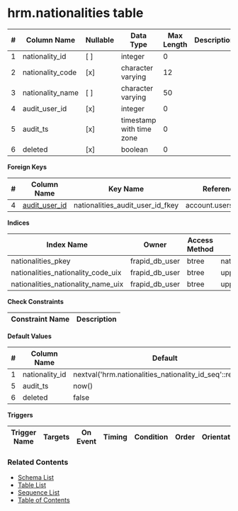 # hrm.nationalities table



| # | Column Name | Nullable | Data Type | Max Length | Description |
| --- | --- | --- | --- | --- | --- |
| 1 | nationality_id | [ ] | integer | 0 |  |
| 2 | nationality_code | [x] | character varying | 12 |  |
| 3 | nationality_name | [ ] | character varying | 50 |  |
| 4 | audit_user_id | [x] | integer | 0 |  |
| 5 | audit_ts | [x] | timestamp with time zone | 0 |  |
| 6 | deleted | [x] | boolean | 0 |  |



**Foreign Keys**

| # | Column Name | Key Name | References |
| --- | --- | --- | --- |
| 4 | [audit_user_id](../account/users.md) | nationalities_audit_user_id_fkey | account.users.user_id |



**Indices**

| Index Name | Owner | Access Method | Definition | Description |
| --- | --- | --- | --- | --- |
| nationalities_pkey | frapid_db_user | btree | nationality_id |  |
| nationalities_nationality_code_uix | frapid_db_user | btree | upper(nationality_code::text) |  |
| nationalities_nationality_name_uix | frapid_db_user | btree | upper(nationality_name::text) |  |



**Check Constraints**

| Constraint Name | Description |
| --- | --- |



**Default Values**

| # | Column Name | Default |
| --- | --- | --- |
| 1 | nationality_id | nextval('hrm.nationalities_nationality_id_seq'::regclass) |
| 5 | audit_ts | now() |
| 6 | deleted | false |


**Triggers**

| Trigger Name | Targets | On Event | Timing | Condition | Order | Orientation | Description |
| --- | --- | --- | --- | --- | --- | --- | --- |


### Related Contents
* [Schema List](../../schemas.md)
* [Table List](../../tables.md)
* [Sequence List](../../sequences.md)
* [Table of Contents](../../README.md)
